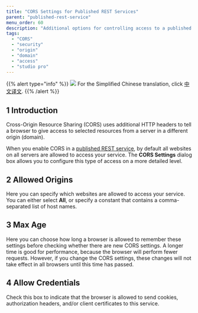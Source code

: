 ```yaml
---
title: "CORS Settings for Published REST Services"
parent: "published-rest-service"
menu_order: 60
description: "Additional options for controlling access to a published REST service"
tags:
  - "CORS"
  - "security"
  - "origin"
  - "domain"
  - "access"
  - "studio pro"
---
```


{{% alert type="info" %}}
<img src="attachments/chinese-translation/china.png" style="display: inline-block; margin: 0" /> For the Simplified Chinese translation, click [中文译文](https://cdn.mendix.tencent-cloud.com/documentation/refguide8/cors-settings.pdf).
{{% /alert %}}

## 1 Introduction

Cross-Origin Resource Sharing (CORS) uses additional HTTP headers to tell a browser to give access to selected resources from a server in a different origin (domain).

When you enable CORS in a [published REST service](published-rest-service), by default all websites on all servers are allowed to access your service. The **CORS Settings** dialog box allows you to configure this type of access on a more detailed level.

## 2 Allowed Origins

Here you can specify which websites are allowed to access your service. You can either select **All**, or specify a constant that contains a comma-separated list of host names.

## 3 Max Age

Here you can choose how long a browser is allowed to remember these settings before checking whether there are new CORS settings. A longer time is good for performance, because the browser will perform fewer requests. However, if you change the CORS settings, these changes will not take effect in all browsers until this time has passed.

## 4 Allow Credentials

Check this box to indicate that the browser is allowed to send cookies, authorization headers, and/or client certificates to this service.
